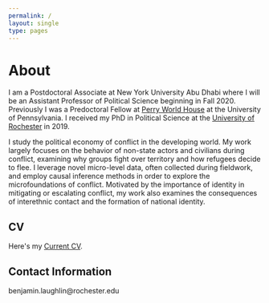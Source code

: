 ```yaml
---
permalink: /
layout: single
type: pages
---
```


<h1 class="page-title">About</h1>

<p class="message">
  I am a Postdoctoral Associate at New York University Abu Dhabi where I will be an Assistant Professor of Political Science beginning in Fall 2020. Previously I was a Predoctoral Fellow at <a href="https://global.upenn.edu/perryworldhouse">Perry World House</a> at the University of Pennsylvania. I received my PhD in Political Science at the <a href="http://www.sas.rochester.edu/psc/new-site/">University of Rochester</a> in 2019. 
</p>
<p class="message">
I study the political economy of conflict in the developing world. My work largely focuses on the behavior of non-state actors and civilians during conflict, examining why groups fight over territory and how refugees decide to flee. I leverage novel micro-level data, often collected during fieldwork, and employ causal inference methods in order to explore the microfoundations of conflict. Motivated by the importance of identity in mitigating or escalating conflict, my work also examines the consequences of interethnic contact and the formation of national identity.
</p>


<h2>CV</h2>

<p>Here&#39;s my <a href="CV.pdf">Current CV</a>.</p>

<h2>Contact Information</h2>

<p>benjamin.laughlin@rochester.edu</p>

